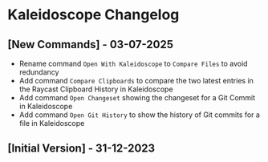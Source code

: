 # Kaleidoscope Changelog

## [New Commands] - 03-07-2025

- Rename command `Open With Kaleidoscope` to `Compare Files` to avoid redundancy
- Add command `Compare Clipboards` to compare the two latest entries in the Raycast Clipboard History in Kaleidoscope
- Add command `Open Changeset` showing the changeset for a Git Commit in Kaleidoscope
- Add command `Open Git History` to show the history of Git commits for a file in Kaleidoscope

## [Initial Version] - 31-12-2023
